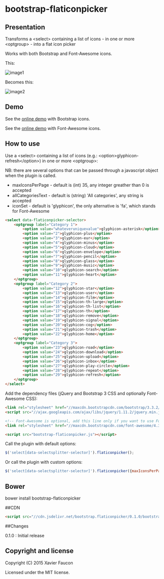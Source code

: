 # bootstrap-flaticonpicker



## Presentation

Transforms a &lt;select&gt; containing a list of icons - in one or more &lt;optgroup&gt; -  into a flat icon picker

Works with both Bootstrap and Font-Awesome icons.

This:

![image1](http://img11.hostingpics.net/pics/851246bootstrapflaticonpickerimage2.png)

Becomes this:

![image2](http://img11.hostingpics.net/pics/585116bootstrapflaticonpickerimage1.png)

## Demo

See the [online demo](https://jsfiddle.net/373169Lg/1/) with Bootstrap icons.

See the [online demo](https://jsfiddle.net/373169Lg/2/) with Font-Awesome icons.

## How to use

Use a &lt;select&gt; containing a list of icons (e.g.: &lt;option&gt;glyphicon-refresh&lt;/option&gt;) in one or more &lt;optgroup&gt;:

NB: there are several options that can be passed through a javascript object when the plugin is called.
- maxIconsPerPage - default is (int) 35, any integer greather than 0 is accepted
- allCategoriesText -  default is (string) 'All categories', any string is accepted
- iconSet - default is 'glyphicon', the only alternative is 'fa', which stands for Font-Awesome

```HTML
<select data-flaticonpicker-selector>
    <optgroup label="Category 1">
        <option value="whateveruniquevalue">glyphicon-asterisk</option>
        <option value="2">glyphicon-plus</option>
        <option value="3">glyphicon-eur</option>
        <option value="4">glyphicon-minus</option>
        <option value="5">glyphicon-cloud</option>
        <option value="6">glyphicon-envelope</option>
        <option value="7">glyphicon-pencil</option>
        <option value="8">glyphicon-glass</option>
        <option value="9">glyphicon-music</option>
        <option value="10">glyphicon-search</option>
        <option value="11">glyphicon-heart</option>
    </optgroup>
    <optgroup label="Category 2">
        <option value="12">glyphicon-star</option>
        <option value="13">glyphicon-user</option>
        <option value="14">glyphicon-film</option>     
        <option value="15">glyphicon-th-large</option> 
        <option value="16">glyphicon-th-list</option> 
        <option value="17">glyphicon-th</option>
        <option value="18">glyphicon-remove</option> 
        <option value="19">glyphicon-signal</option> 
        <option value="20">glyphicon-cog</option> 
        <option value="21">glyphicon-trash</option> 
        <option value="22">glyphicon-home</option> 
    </optgroup>
    <optgroup label="Category 3">
        <option value="23">glyphicon-road</option>
        <option value="24">glyphicon-download</option>
        <option value="25">glyphicon-upload</option>
        <option value="26">glyphicon-inbox</option>
        <option value="27">glyphicon-play-circle</option>
        <option value="28">glyphicon-repeat</option>
        <option value="29">glyphicon-refresh</option>
    </optgroup>
</select>
```

Add the dependency files (jQuery and Bootstrap 3 CSS and optionally Font-Awesome CSS):

```HTML
<link rel="stylesheet" href="//maxcdn.bootstrapcdn.com/bootstrap/3.3.2/css/bootstrap.min.css">
<script src="//ajax.googleapis.com/ajax/libs/jquery/1.11.2/jquery.min.js"></script>

<!-- Font-Awesome is optional, add this line only if you want to use Font-Awesome icons -->
<link rel="stylesheet" href="//maxcdn.bootstrapcdn.com/font-awesome/4.3.0/css/font-awesome.min.css">

<script src="bootstrap-flaticonpicker.js"></script>
```

Call the plugin with default options:
```JavaScript
$('select[data-selectsplitter-selector]').flaticonpicker();
```

Or call the plugin with custom options:
```JavaScript
$('select[data-selectsplitter-selector]').flaticonpicker({maxIconsPerPage: 10; iconSet: 'fa'});
```

## Bower
bower install bootstrap-flaticonpicker

##CDN

```HTML
<script src="//cdn.jsdelivr.net/bootstrap.flaticonpicker/0.1.0/bootstrap-flaticonpicker.min.js"></script>
```

##Changes


0.1.0 : Initial release


## Copyright and license

Copyright (C) 2015 Xavier Faucon

Licensed under the MIT license. 



